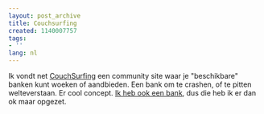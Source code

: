 ```yaml
---
layout: post_archive
title: Couchsurfing
created: 1140007757
tags:
- ''
lang: nl
---
```

Ik vondt net [CouchSurfing](http://www.couchsurfing.com/) een community site waar je "beschikbare" banken kunt woeken of aandbieden. Een bank om te crashen, of te pitten welteverstaan. Er cool concept. [Ik heb ook een bank](http://www.couchsurfing.com/surf.html?SEARCH[skip]=1&view=detail&sid=e6aca6db1e3eb898cd914f72da24ae60), dus die heb ik er dan ok maar opgezet.
